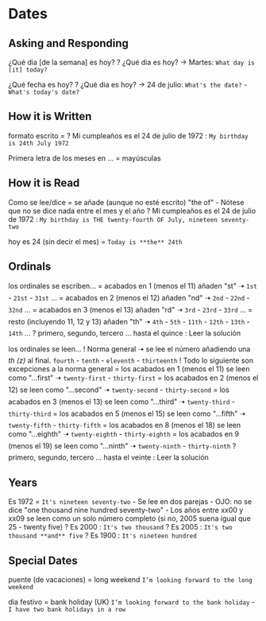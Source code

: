 # Dates


## Asking and Responding

¿Qué dia [de la semana] es hoy?
    ? ¿Qué dia es hoy? -> Martes: `What day is [it] today?`

¿Qué fecha es hoy?
    ? ¿Qué dia es hoy? -> 24 de julio: `What's the date?` - `What's today's date?`

## How it is Written

formato escrito
    = <ordinal> <month> <year>
    ? Mi cumpleaños es el 24 de julio de 1972 : `My birthday is 24th July 1972`

Primera letra de los meses en ... = mayúsculas

## How it is Read

Como se lee/dice
    = se añade (aunque no esté escrito) "the <ordinal> of"
    - Nótese que no se dice nada entre el mes y el año
    ? Mi cumpleaños es el 24 de julio de 1972 : `My birthday is THE twenty-fourth OF July, nineteen seventy-two`

hoy es 24 (sin decir el mes)
    = `Today is **the** 24th`


## Ordinals

los ordinales se escriben...
    = acabados en 1 (menos el 11) añaden "st" 🠢 `1st` - `21st` - `31st` ...
    = acabados en 2 (menos el 12) añaden "nd" 🠢 `2nd` - `22nd` - `32nd` ...
    = acabados en 3 (menos el 13) añaden "rd" 🠢 `3rd` - `23rd` - `33rd` ...
    = resto (incluyendo 11, 12 y 13) añaden "th" 🠢 `4th` - `5th` - `11th` - `12th` - `13th` - `14th` ...
    ? primero, segundo, tercero ... hasta el quince : Leer la solución

los ordinales se leen...
    ! Norma general 🠢 se lee el número añadiendo una _th (z)_ al final. `fourth` - `tenth` - `eleventh` - `thirteenth`
    ! Todo lo siguiente son excepciones a la norma general
    = los acabados en 1 (menos el 11) se leen como "...first" 🠢 `twenty-first` - `thirty-first`
    = los acabados en 2 (menos el 12) se leen como "...second" 🠢 `twenty-second` - `thirty-second`
    = los acabados en 3 (menos el 13) se leen como "...third" 🠢 `twenty-third` - `thirty-third`
    = los acabados en 5 (menos el 15) se leen como "...fifth" 🠢 `twenty-fifth` - `thirty-fifth`
    = los acabados en 8 (menos el 18) se leen como "...eighth" 🠢 `twenty-eighth` - `thirty-eighth`
    = los acabados en 9 (menos el 19) se leen como "...ninth" 🠢 `twenty-ninth` - `thirty-ninth`
    ? primero, segundo, tercero ... hasta el veinte : Leer la solución

## Years

Es 1972
    = `It's nineteen seventy-two`
    - Se lee en dos parejas
    - OJO: no se dice "one thousand nine hundred seventy-two"
    - Los años entre xx00  y xx09 se leen como un solo número completo (si no, 2005 suena igual que 25 - twenty five)
    ? Es 2000 : `It's two thousand`
    ? Es 2005 : `It's two thousand **and** five`
    ? Es 1900 : `It's nineteen hundred`


## Special Dates

puente (de vacaciones)
    = long weekend `I’m looking forward to the long weekend`

dia festivo
    = bank holiday (UK) `I’m looking forward to the bank holiday` - `I have two bank holidays in a row`
